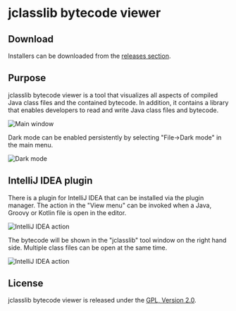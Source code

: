 # jclasslib bytecode viewer

## Download

Installers can be downloaded from the [releases section](https://github.com/ingokegel/jclasslib/releases).

## Purpose

jclasslib bytecode viewer is a tool that visualizes all aspects of compiled Java class files and the contained bytecode. In addition, it contains a library that enables developers to read and write Java class files and bytecode.

![Main window](web/screenshots/main_light.png)

Dark mode can be enabled persistently by selecting "File->Dark mode" in the main menu. 

![Dark mode](web/screenshots/main_dark.png)


## IntelliJ IDEA plugin

There is a plugin for IntelliJ IDEA that can be installed via the plugin manager. The action in the "View menu" 
can be invoked when a Java, Groovy or Kotlin file is open in the editor.

![IntelliJ IDEA action](web/screenshots/ij_action.png)

The bytecode will be shown in the "jclasslib" tool window on the right hand side. Multiple class files can be open
at the same time.

![IntelliJ IDEA action](web/screenshots/ij_window.png)

## License

jclasslib bytecode viewer is released under the [GPL, Version 2.0](https://www.gnu.org/licenses/gpl-2.0.html).
